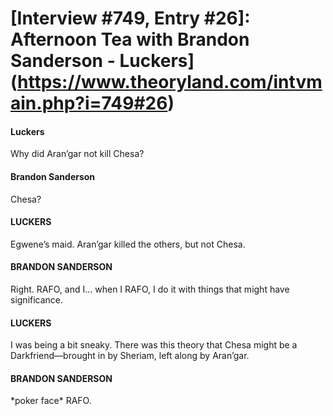 # [Interview #749, Entry #26]: Afternoon Tea with Brandon Sanderson - Luckers](https://www.theoryland.com/intvmain.php?i=749#26)

#### Luckers

Why did Aran’gar not kill Chesa?

#### Brandon Sanderson

Chesa?

#### LUCKERS

Egwene’s maid. Aran’gar killed the others, but not Chesa.

#### BRANDON SANDERSON

Right. RAFO, and I... when I RAFO, I do it with things that might have significance.

#### LUCKERS

I was being a bit sneaky. There was this theory that Chesa might be a Darkfriend—brought in by Sheriam, left along by Aran’gar.

#### BRANDON SANDERSON

\*poker face\* RAFO.

